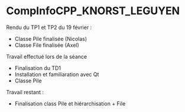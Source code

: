 # CompInfoCPP_KNORST_LEGUYEN

Rendu du TP1 et TP2 du 19 février :
- Classe Pile finalisée (Nicolas)
- Classe File finalisée (Axel)


Travail effectué lors de la séance 
- Finalisation du TD1
- Installation et familiaration avec Qt
- Classe Pile


Travail restant :
- Finalisation class Pile et hiérarchisation + File
